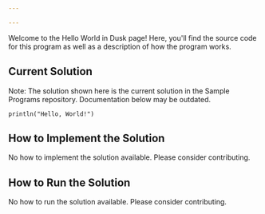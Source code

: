 ```yaml
---

---
```


Welcome to the Hello World in Dusk page! Here, you'll find the source code for this program as well as a description of how the program works.

## Current Solution

Note: The solution shown here is the current solution in the Sample Programs repository. Documentation below may be outdated.

```Dusk
println("Hello, World!")

```

## How to Implement the Solution

No how to implement the solution available. Please consider contributing.

## How to Run the Solution

No how to run the solution available. Please consider contributing.